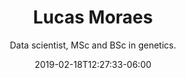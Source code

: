---
title: "Lucas Moraes"
subtitle: "Data scientist, MSc and BSc in genetics."
description: |
  I am a former researcher turned data scientist. My data science journey started back in 2009 when I did research for my undergraduate project with bioinformatics. During that time I learned a wide array of techniques, all of which are foundational for today's data science stack.
  <br><br>
  I have a proven track record as an academic in the form of scientific publications and also built models with quantified ROI as a data scientist for industry. I am very fond of creating transparent and reproducible data pipelines, with the goal of making results and methods accessible and comprehensive to all.
  <br><br>
  My main assets revolve around developing predictive and segmentation models, data pipelines and creating statistically robust metrics for businesses. 
  <br><br>
  In this personal website, I explain my career with a little more depth and make my contact available. [A straightforward version of my cv can be acessed here](https://www.lucasmoraes.io/cv/).
  Also, more of my story can be found in the [about page](https://www.lucasmoraes.io/about/).
date: 2019-02-18T12:27:33-06:00
images:
  - img/index.jpeg
image_left: true
text_align_left: true
show_social_links: true # specify social accounts in site config
show_action_link: true
action_link: /about
action_label: "Read more &rarr;"
action_type: text # text, button
type: home
---
